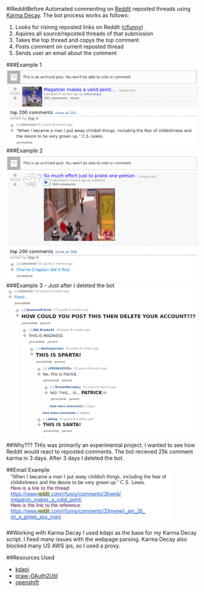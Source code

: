#IRedditBefore
Automated commenting on <a href="https://www.reddit.com" alt="Reddit">Reddit</a> reposted threads using <a href="http://karmadecay.com/" alt="Karma Decay">Karma Decay</a>. The bot process works as follows: <br>
<ol>
<li> Looks for risinng reposted links on Reddit (<a href="https://www.reddit.com/r/funny/" alt="r/funny">r/funny</a>) </li>
<li> Aquires all source/reposted threads of that submission </li>
<li> Takes the top thread and copys the top comment </li>
<li> Posts comment on current reposted thread </li>
<li> Sends user an email about the comment </li>
</ol>
###Example 1
<img src="Example1.png" alt="Example1">
###Example 2
<img src="Example2.png" alt="Example2">
###Example 3 - Just after I deleted the bot
<img src="Example3.png" alt="Example3">

##Why???
THis was primarily an experimental project. I wanted to see how Reddit would react to reposted comments. The bot recieved 25k comment karma in 3 days. After 3 days I deleted the bot. 

##Email Example
<img src="Email.png" alt="Email">

##Working with Karma Decay
I used kdapi as the base for my Karma Decay script. I fixed many issues with the webpage parsing. Karma Decay also blocked many US AWS ips, so I used a proxy.

##Resources Used
- <a href="https://github.com/ethanhjennings/karmadecay-api" alt="kdapi">kdapi</a>
- <a href="https://github.com/SmBe19/praw-OAuth2Util" alt="praw-OAuth2Util">praw-OAuth2Util</a>
- <a href="https://www.openshift.com/" alt="openshift">openshift</a>

  
